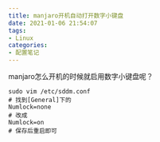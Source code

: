 ```yaml
---
title: manjaro开机自动打开数字小键盘
date: 2021-01-06 21:54:07
tags:
- Linux
categories:
- 配置笔记
---
```

manjaro怎么开机的时候就启用数字小键盘呢？
```shell
sudo vim /etc/sddm.conf
# 找到[General]下的
Numlock=none
# 改成
Numlock=on
# 保存后重启即可
```

